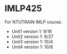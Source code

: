 # IMLP425

For NTUTRAIN IMLP course.<br/>
* Unit1 version 1: 9/16
* Unit2 version 1: 9/27
* Unit3 version 1: 10/4
* Unit4 version 1: 10/8 